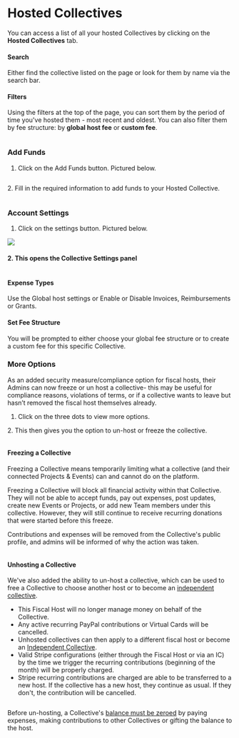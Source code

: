 # Hosted Collectives

You can access a list of all your hosted Collectives by clicking on the **Hosted Collectives** tab.&#x20;

#### **Search**&#x20;

Either find the collective listed on the page or look for them by name via the search bar.&#x20;

#### **Filters**&#x20;

Using the filters at the top of the page, you can sort them by the period of time you've hosted them - most recent and oldest. You can also filter them by fee structure: by **global host fee** or **custom fee**.





<figure><img src="../../.gitbook/assets/profile_hostedcollectives_2022-12-08.png" alt=""><figcaption></figcaption></figure>

### **Add Funds**

1. Click on the Add Funds button. Pictured below.&#x20;

<figure><img src="../../.gitbook/assets/Screenshot 2022-12-08 at 4.10.37 PM.png" alt=""><figcaption></figcaption></figure>

2\. Fill in the required information to add funds to your Hosted Collective.&#x20;

<figure><img src="../../.gitbook/assets/product_addfunds_2022-12-08.png" alt=""><figcaption></figcaption></figure>

### **Account Settings** &#x20;

1. Click on the settings button. Pictured below.&#x20;

![](../../.gitbook/assets/Fiscalhosts\_Dashboard\_accountsettings\_2022-05-11.png)

#### **2.** This opens the Collective Settings panel

<figure><img src="../../.gitbook/assets/fiscalhost_dashboard_fees_2022-12-08.png" alt=""><figcaption></figcaption></figure>

#### **Expense Types**&#x20;

Use the Global host settings or Enable or Disable Invoices, Reimbursements or Grants.&#x20;

#### **Set Fee Structure**

You will be prompted to either choose your global fee structure or to create a custom fee for this specific Collective.&#x20;

### More Options

As an added security measure/compliance option for fiscal hosts, their Admins can now freeze or un host a collective- this may be useful for compliance reasons, violations of terms, or if a collective wants to leave but hasn’t removed the fiscal host themselves already.

1. Click on the three dots to view more options.&#x20;

2\. This then gives you the option to un-host or freeze the collective.&#x20;

<figure><img src="../../.gitbook/assets/fiscalhost_dashboard_hostedcollectives_2022-12-08.png" alt=""><figcaption></figcaption></figure>

#### **Freezing a Collective**&#x20;

Freezing a Collective means temporarily limiting what a collective (and their connected Projects & Events) can and cannot do on the platform.&#x20;

Freezing a Collective will block all financial activity within that Collective. They will not be able to accept funds, pay out expenses, post updates, create new Events or Projects, or add new Team members under this collective. However, they will still continue to receive recurring donations that were started before this freeze.&#x20;

Contributions and expenses will be removed from the Collective's public profile, and admins will be informed of why the action was taken.&#x20;

<figure><img src="../../.gitbook/assets/fiscalhost_dashboard_freezecollective_2022-12-08.png" alt=""><figcaption></figcaption></figure>

#### Unhosting a Collective&#x20;

We've also added the ability to un-host a collective, which can be used to free a Collective to choose another host or to become an [independent collective](https://docs.opencollective.com/help/independent-collectives/about-independent-collectives).&#x20;

* This Fiscal Host will no longer manage money on behalf of the Collective.
* Any active recurring PayPal contributions or Virtual Cards will be cancelled.
* Unhosted collectives can then apply to a different fiscal host or become an [Independent Collective](https://docs.opencollective.com/help/independent-collectives/about-independent-collectives).
* Valid Stripe configurations (either through the Fiscal Host or via an IC) by the time we trigger the recurring contributions (beginning of the month) will be properly charged.
* Stripe recurring contributions are charged are able to be transferred to a new host. If the collective has a new host, they continue as usual. If they don't, the contribution will be cancelled.

<figure><img src="../../.gitbook/assets/fiscalhost_dashboard_hostedcollectives_unhost_2022-12-08.png" alt=""><figcaption></figcaption></figure>

Before un-hosting, a Collective's [balance must be zeroed](https://docs.opencollective.com/help/collectives/collective-settings/zero-collective-balance) by paying expenses, making contributions to other Collectives or gifting the balance to the host.

<figure><img src="../../.gitbook/assets/fiscalhost_dashboard_hostedcollectives_unhostfunds_2022-12-08.png" alt=""><figcaption></figcaption></figure>

